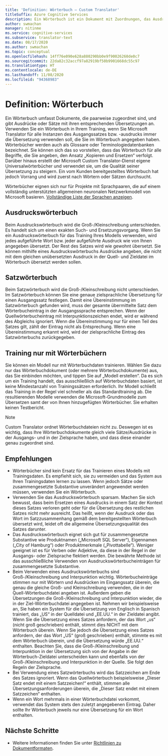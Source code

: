 ```yaml
---
title: 'Definition: Wörterbuch – Custom Translator'
titleSuffix: Azure Cognitive Services
description: Ein Wörterbuch ist ein Dokument mit Zuordnungen, das Ausdrücke oder Sätze – samt Übersetzung – enthält, die Microsoft Translator immer identisch übersetzen soll. Wörterbücher werden auch als Glossare oder Terminologiedatenbanken bezeichnet.
author: swmachan
manager: nitinme
ms.service: cognitive-services
ms.subservice: translator-text
ms.date: 08/17/2020
ms.author: swmachan
ms.topic: conceptual
ms.openlocfilehash: 14ff76e090e628a880290bb0e9f90026260de0c7
ms.sourcegitcommit: 22da82c32accf97a82919bf50b9901668dc55c97
ms.translationtype: HT
ms.contentlocale: de-DE
ms.lasthandoff: 11/08/2020
ms.locfileid: "94368983"
---
```

# <a name="what-is-a-dictionary"></a>Definition: Wörterbuch

Ein Wörterbuch umfasst Dokumente, die paarweise zugeordnet sind, und gibt Ausdrücke oder Sätze mit ihren entsprechenden Übersetzungen an. Verwenden Sie ein Wörterbuch in Ihrem Training, wenn Sie Microsoft Translator für alle Instanzen des Ausgangssatzes bzw. -ausdrucks immer die Übersetzung verwenden soll, die Sie im Wörterbuch angegeben haben. Wörterbücher werden auch als Glossare oder Terminologiedatenbanken bezeichnet. Sie können sich das so vorstellen, dass das Wörterbuch für alle Begriffe, die Sie angeben, den Ansatz „Kopieren und Ersetzen“ verfolgt. Darüber hinaus erstellt der Microsoft Custom Translator-Dienst eigene Universalwörterbücher und verwendet sie, um die Qualität seiner Übersetzung zu steigern. Ein vom Kunden bereitgestelltes Wörterbuch hat jedoch Vorrang und wird zuerst nach Wörtern oder Sätzen durchsucht.

Wörterbücher eignen sich nur für Projekte mit Sprachpaaren, die auf einem vollständig unterstützten allgemeinen neuronalen Netzwerkmodell von Microsoft basieren. [Vollständige Liste der Sprachen anzeigen](../language-support.md#customization).

## <a name="phrase-dictionary"></a>Ausdruckswörterbuch
Beim Ausdruckswörterbuch wird die Groß-/Kleinschreibung unterschieden. Es handelt sich um einen exakten Such- und Ersetzungsvorgang. Wenn Sie ein Ausdruckswörterbuch für das Training Ihres Modells verwenden, wird jedes aufgeführte Wort bzw. jeder aufgeführte Ausdruck wie von Ihnen angegeben übersetzt. Der Rest des Satzes wird wie gewohnt übersetzt. Sie können mithilfe eines Ausdruckswörterbuchs Ausdrücke angeben, die nicht mit dem gleichen unübersetzten Ausdruck in der Quell- und Zieldatei im Wörterbuch übersetzt werden sollen.

## <a name="sentence-dictionary"></a>Satzwörterbuch
Beim Satzwörterbuch wird die Groß-/Kleinschreibung nicht unterschieden. Im Satzwörterbuch können Sie eine genaue zielsprachliche Übersetzung für einen Ausgangssatz festlegen. Damit eine Übereinstimmung im Satzwörterbuch gefunden wird, muss der gesamte übermittelte Satz dem Wörterbucheintrag in der Ausgangssprache entsprechen. Wenn der Quellwörterbucheintrag mit Interpunktionszeichen endet, wird er während des Abgleichs ignoriert. Wenn die Übereinstimmung nur für einen Teil des Satzes gilt, zählt der Eintrag nicht als Entsprechung.  Wenn eine Übereinstimmung erkannt wird, wird der zielsprachliche Eintrag des Satzwörterbuchs zurückgegeben.

## <a name="dictionary-only-trainings"></a>Training nur mit Wörterbüchern
Sie können ein Modell nur mit Wörterbuchdaten trainieren. Wählen Sie dazu nur das Wörterbuchdokument (oder mehrere Wörterbuchdokumente) aus, das Sie einbinden möchten, und tippen Sie auf „Modell erstellen“. Da es sich um ein Training handelt, das ausschließlich auf Wörterbuchdaten basiert, ist keine Mindestanzahl von Trainingssätzen erforderlich. Ihr Modell schließt das Training in der Regel viel schneller als das Standardtraining ab.  Die resultierenden Modelle verwenden die Microsoft-Grundmodelle zum Übersetzen samt der von Ihnen hinzugefügten Wörterbücher.  Sie erhalten keinen Testbericht.

>[!Note]
>Custom Translator ordnet Wörterbuchdateien nicht zu. Deswegen ist es wichtig, dass Ihre Wörterbuchdokumente gleich viele Sätze/Ausdrücke in der Ausgangs- und in der Zielsprache haben, und dass diese einander genau zugeordnet sind.

## <a name="recommendations"></a>Empfehlungen

- Wörterbücher sind kein Ersatz für das Trainieren eines Modells mit Trainingsdaten. Es empfiehlt sich, sie zu vermeiden und das System aus Ihren Trainingsdaten lernen zu lassen. Wenn jedoch Sätze oder zusammengesetzte Substantive unverändert angewendet werden müssen, verwenden Sie ein Wörterbuch.
- Verwenden Sie das Ausdruckswörterbuch sparsam. Machen Sie sich bewusst, dass beim Ersetzen eines Ausdrucks in einem Satz der Kontext dieses Satzes verloren geht oder für die Übersetzung des restlichen Satzes nicht mehr ausreicht. Das heißt, wenn der Ausdruck oder das Wort im Satzzusammenhang gemäß dem bereitgestellten Wörterbuch übersetzt wird, leidet oft die allgemeine Übersetzungsqualität des Satzes darunter.
- Das Ausdruckswörterbuch eignet sich gut für zusammengesetzte Substantive wie Produktnamen („Microsoft SQL Server“), Eigennamen („City of Hamburg“) oder Produktmerkmale („Pivottabelle“). Weniger geeignet ist es für Verben oder Adjektive, da diese in der Regel in der Ausgangs- oder Zielsprache flektiert werden. Die bewährte Methode ist das ausschließliche Verwenden von Ausdruckswörterbucheinträgen für zusammengesetzte Substantive.
- Beim Verwenden eines Ausdruckswörterbuchs sind Groß-/Kleinschreibung und Interpunktion wichtig. Wörterbucheinträge stimmen nur mit Wörtern und Ausdrücken im Eingangssatz überein, die genau die gleiche Groß- und Kleinschreibung verwenden, die in der Quell-Wörterbuchdatei angeben ist. Außerdem geben die Übersetzungen die Groß-/Kleinschreibung und Interpunktion wieder, die in der Ziel-Wörterbuchdatei angegeben ist. Nehmen wir beispielsweise an, Sie haben ein System für die Übersetzung von Englisch in Spanisch trainiert, das „US“ in der Quelldatei und „EE.UU.“ in der Zieldatei angibt. Wenn Sie die Übersetzung eines Satzes anfordern, der das Wort „us“ (nicht groß geschrieben) enthält, stimmt dies NICHT mit dem Wörterbuch überein. Wenn Sie jedoch die Übersetzung eines Satzes anfordern, der das Wort „US“ (groß geschrieben) enthält, stimmte es mit dem Wörterbuch überein, und die Übersetzung würde „EE.UU.“ enthalten. Beachten Sie, dass die Groß-/Kleinschreibung und Interpunktion in der Übersetzung sich von der Angabe in der Wörterbuch-Zieldatei unterscheiden kann und ebenfalls von der Groß-/Kleinschreibung und Interpunktion in der Quelle. Sie folgt den Regeln der Zielsprache.
- Bei Verwendung eines Satzwörterbuchs wird das Satzzeichen am Ende des Satzes ignoriert. Wenn das Quellwörterbuch beispielsweise „Dieser Satz endet mit einem Satzzeichen!“ enthält, stimmen alle Übersetzungsanforderungen überein, die „Dieser Satz endet mit einem Satzzeichen“ enthalten.
- Wenn ein Wort mehrmals in einer Wörterbuchdatei vorkommt, verwendet das System stets den zuletzt angegebenen Eintrag. Daher sollte Ihr Wörterbuch jeweils nur eine Übersetzung für ein Wort enthalten.

## <a name="next-steps"></a>Nächste Schritte

- Weitere Informationen finden Sie unter [Richtlinien zu Dokumentformaten](document-formats-naming-convention.md).
